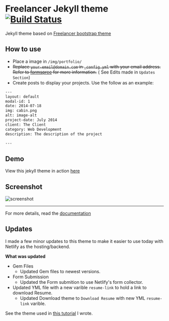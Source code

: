 Freelancer Jekyll theme  [![Build Status](https://api.travis-ci.org/jeromelachaud/freelancer-theme.svg?branch=master)](https://travis-ci.org/jeromelachaud/freelancer-theme/) 
=========================

Jekyll theme based on [Freelancer bootstrap theme ](http://startbootstrap.com/template-overviews/freelancer/)

## How to use
 - Place a image in `/img/portfolio/`
 - ~~Replace `your-email@domain.com` in `_config.yml` with your email address. Refer to [formspree](http://formspree.io/) for more information.~~ ( See Edits made in `Updates Section`)
 - Create posts to display your projects. Use the follow as an example:
```txt
---
layout: default
modal-id: 1
date: 2014-07-18
img: cabin.png
alt: image-alt
project-date: July 2014
client: The Client
category: Web Development
description: The description of the project

---
```

## Demo
View this jekyll theme in action [here](https://jeromelachaud.github.io/freelancer-theme)

## Screenshot
![screenshot](https://raw.githubusercontent.com/jeromelachaud/freelancer-theme/master/screenshot.png)

---------
For more details, read the [documentation](http://jekyllrb.com/)


## Updates
I made a few minor updates to this theme to make it easier to use today with Netlify as the hosting/backend.

**What was updated**
- Gem Files 
    - Updated Gem files to newest versions.
- Form Submission
    - Updated the Form submition to use Netlify's form collector. 
- Updated YML file with a new varible `resume-link` to hold a link to download Resume. 
    - Updated Download theme to `Download Resume` with new YML `resume-link` varible. 

See the theme used in [this tutorial](https://github.com/kocheck/talks/tree/master/2019.Web.Porfolio.Setup) I wrote.